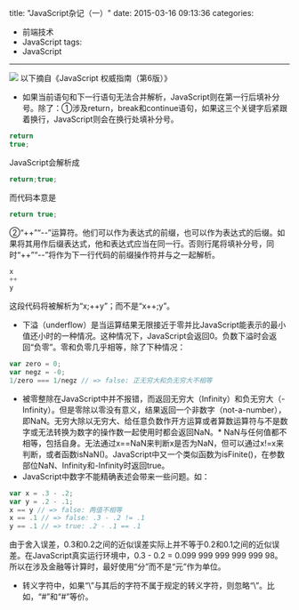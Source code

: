 title: "JavaScript杂记（一）"
date: 2015-03-16 09:13:36
categories:
- 前端技术
- JavaScript
tags:
- JavaScript
---
![](/thumbnails/t2.jpg)
以下摘自《JavaScript 权威指南（第6版）》
<!-- more -->
* 如果当前语句和下一行语句无法合并解析，JavaScript则在第一行后填补分号。除了：①涉及return，break和continue语句，如果这三个关键字后紧跟着换行，JavaScript则会在换行处填补分号。

```javascript
return
true;
```

JavaScript会解析成

```javascript
return;true;
```

而代码本意是

```javascript
return true;
```

②“++”“--”运算符。他们可以作为表达式的前缀，也可以作为表达式的后缀。如果将其用作后缀表达式，他和表达式应当在同一行。否则行尾将填补分号，同时“++”“--”将作为下一行代码的前缀操作符并与之一起解析。

```javascript
x
++
y
```

这段代码将被解析为“x;++y”；而不是“x++;y”。
* 下溢（underflow）是当运算结果无限接近于零并比JavaScript能表示的最小值还小时的一种情况。这种情况下，JavaScript会返回0。负数下溢时会返回“负零”。零和负零几乎相等，除了下种情况：

```javascript
var zero = 0;
var negz = -0;
1/zero === 1/negz // => false: 正无穷大和负无穷大不相等
```
* 被零整除在JavaScript中并不报错，而返回无穷大（Infinity）和负无穷大（-Infinity）。但是零除以零没有意义，结果返回一个非数字（not-a-number），即NaN。无穷大除以无穷大、给任意负数作开方运算或者算数运算符与不是数字或无法转换为数字的操作数一起使用时都会返回NaN。* NaN与任何值都不相等，包括自身。无法通过x==NaN来判断x是否为NaN，但可以通过x!=x来判断，或者函数isNaN()。JavaScript中又一个类似函数为isFinite()，在参数部位NaN、Infinity和-Infinity时返回true。
* JavaScript中数字不能精确表述会带来一些问题。如：

```javascript
var x = .3 - .2;
var y = .2 - .1;
x == y // => false: 两值不相等
x == .1 // => false: .3 - .2 != .1
y == .1 // => true: .2 - .1 == .1
```

由于舍入误差，0.3和0.2之间的近似误差实际上并不等于0.2和0.1之间的近似误差。在JavaScript真实运行环境中，0.3 - 0.2 = 0.099 999 999 999 999 98。所以在涉及金融等计算时，最好使用“分”而不是“元”作为单位。
* 转义字符中，如果“\”与其后的字符不属于规定的转义字符，则忽略“\”。比如，“\#”和“#”等价。